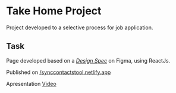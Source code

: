 # Take Home Project

Project developed to a selective process for job application.

## Task

Page developed based on a [_Design Spec_](https://www.figma.com/proto/0elkZJOcFzyBsbavu1eX6A/Front-End-Project-Design-Spec?node-id=0%3A1&scaling=min-zoom&page-id=0%3A1) on Figma, using ReactJs.

Published on [/synccontactstool.netlify.app](https://synccontactstool.netlify.app/)

Apresentation [Video](https://docs.google.com/uc?export=download&id=1F-v4x_KnwPJNrL36KTpCQbgtF4wubI9S)
